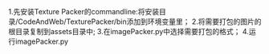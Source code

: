 1.先安装Texture Packer的commandline:将安装目录/CodeAndWeb/TexturePacker/bin添加到环境变量里；
2.将需要打包的图片的根目录复制到assets目录中;
3.在imagePacker.py中选择需要打包的格式；
4.运行imagePacker.py